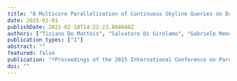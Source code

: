 ```yaml
---
title: "A Multicore Parallelization of Continuous Skyline Queries on Data Streams"
date: 2015-01-01
publishDate: 2021-02-18T14:22:23.884048Z
authors: ["Tiziano De Matteis", "Salvatore Di Girolamo", "Gabriele Mencagli"]
publication_types: ["1"]
abstract: ""
featured: false
publication: "*Proceedings of the 2015 International Conference on Parallel Processing (Euro-Par)*"
doi: ""
---
```



